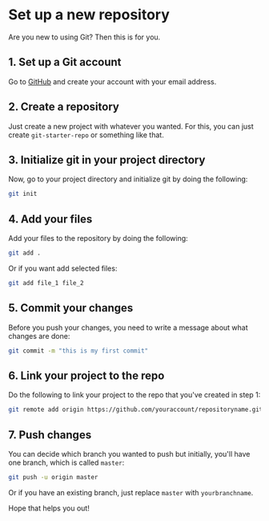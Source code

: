 # Set up a new repository

Are you new to using Git? Then this is for you.

## 1. Set up a Git account
Go to [GitHub](https://www.github.com) and create your account with your email address.

## 2. Create a repository
Just create a new project with whatever you wanted. For this, you can just create `git-starter-repo` or something like that.

## 3. Initialize git in your project directory
Now, go to your project directory and initialize git by doing the following:
```bash
git init
```

## 4. Add your files
Add your files to the repository by doing the following:
```bash
git add .
```

Or if you want add selected files:
```bash
git add file_1 file_2
```

## 5. Commit your changes
Before you push your changes, you need to write a message about what changes are done:
```bash
git commit -m "this is my first commit"
```

## 6. Link your project to the repo
Do the following to link your project to the repo that you've created in step 1:
```bash
git remote add origin https://github.com/youraccount/repositoryname.git
```

## 7. Push changes
You can decide which branch you wanted to push but initially, you'll have one branch, which is called `master`:
```bash
git push -u origin master
```

Or if you have an existing branch, just replace `master` with `yourbranchname`.

Hope that helps you out!


